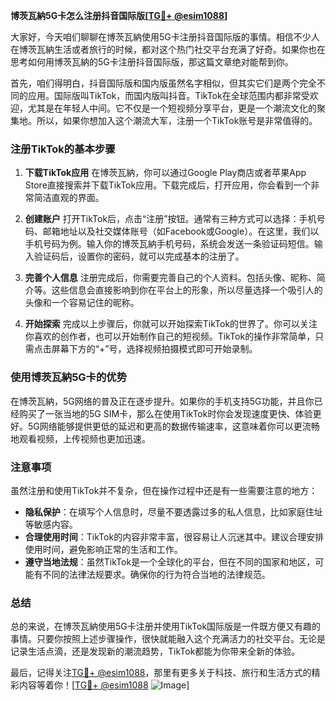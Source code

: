 **博茨瓦納5G卡怎么注册抖音国际版[[TG💪+ @esim1088](https://t.me/s/esim1088)]**

大家好，今天咱们聊聊在博茨瓦納使用5G卡注册抖音国际版的事情。相信不少人在博茨瓦納生活或者旅行的时候，都对这个热门社交平台充满了好奇。如果你也在思考如何用博茨瓦納的5G卡注册抖音国际版，那这篇文章绝对能帮到你。

首先，咱们得明白，抖音国际版和国内版虽然名字相似，但其实它们是两个完全不同的应用。国际版叫TikTok，而国内版叫抖音。TikTok在全球范围内都非常受欢迎，尤其是在年轻人中间。它不仅是一个短视频分享平台，更是一个潮流文化的聚集地。所以，如果你想加入这个潮流大军，注册一个TikTok账号是非常值得的。

### 注册TikTok的基本步骤

1. **下载TikTok应用**
   在博茨瓦納，你可以通过Google Play商店或者苹果App Store直接搜索并下载TikTok应用。下载完成后，打开应用，你会看到一个非常简洁直观的界面。

2. **创建账户**
   打开TikTok后，点击“注册”按钮。通常有三种方式可以选择：手机号码、邮箱地址以及社交媒体账号（如Facebook或Google）。在这里，我们以手机号码为例。输入你的博茨瓦納手机号码，系统会发送一条验证码短信。输入验证码后，设置你的密码，就可以完成基本的注册了。

3. **完善个人信息**
   注册完成后，你需要完善自己的个人资料。包括头像、昵称、简介等。这些信息会直接影响到你在平台上的形象，所以尽量选择一个吸引人的头像和一个容易记住的昵称。

4. **开始探索**
   完成以上步骤后，你就可以开始探索TikTok的世界了。你可以关注你喜欢的创作者，也可以开始制作自己的短视频。TikTok的操作非常简单，只需点击屏幕下方的“+”号，选择视频拍摄模式即可开始录制。

### 使用博茨瓦納5G卡的优势

在博茨瓦納，5G网络的普及正在逐步提升。如果你的手机支持5G功能，并且你已经购买了一张当地的5G SIM卡，那么在使用TikTok时你会发现速度更快、体验更好。5G网络能够提供更低的延迟和更高的数据传输速率，这意味着你可以更流畅地观看视频，上传视频也更加迅速。

### 注意事项

虽然注册和使用TikTok并不复杂，但在操作过程中还是有一些需要注意的地方：

- **隐私保护**：在填写个人信息时，尽量不要透露过多的私人信息，比如家庭住址等敏感内容。
- **合理使用时间**：TikTok的内容非常丰富，很容易让人沉迷其中。建议合理安排使用时间，避免影响正常的生活和工作。
- **遵守当地法规**：虽然TikTok是一个全球化的平台，但在不同的国家和地区，可能有不同的法律法规要求。确保你的行为符合当地的法律规范。

### 总结

总的来说，在博茨瓦納使用5G卡注册并使用TikTok国际版是一件既方便又有趣的事情。只要你按照上述步骤操作，很快就能融入这个充满活力的社交平台。无论是记录生活点滴，还是发现新的潮流趋势，TikTok都能为你带来全新的体验。

最后，记得关注[TG💪+ @esim1088](https://t.me/s/esim1088)，那里有更多关于科技、旅行和生活方式的精彩内容等着你！[[TG💪+ @esim1088](https://t.me/s/esim1088) ![Image](https://i.postimg.cc/4NQfJmqS/Snipaste-2025-05-13-00-14-12.png)]
